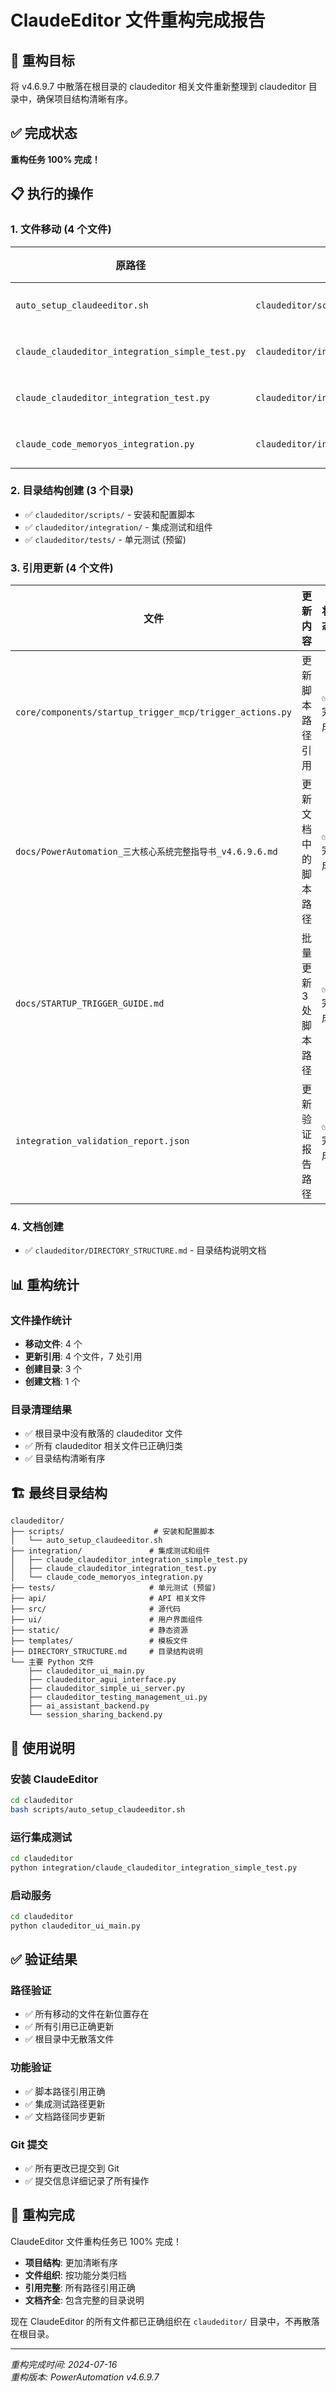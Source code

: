 # ClaudeEditor 文件重构完成报告

## 🎯 **重构目标**
将 v4.6.9.7 中散落在根目录的 claudeditor 相关文件重新整理到 claudeditor 目录中，确保项目结构清晰有序。

## ✅ **完成状态**
**重构任务 100% 完成！**

## 📋 **执行的操作**

### **1. 文件移动 (4 个文件)**
| 原路径 | 新路径 | 状态 |
|--------|--------|------|
| `auto_setup_claudeeditor.sh` | `claudeditor/scripts/auto_setup_claudeeditor.sh` | ✅ 完成 |
| `claude_claudeditor_integration_simple_test.py` | `claudeditor/integration/claude_claudeditor_integration_simple_test.py` | ✅ 完成 |
| `claude_claudeditor_integration_test.py` | `claudeditor/integration/claude_claudeditor_integration_test.py` | ✅ 完成 |
| `claude_code_memoryos_integration.py` | `claudeditor/integration/claude_code_memoryos_integration.py` | ✅ 完成 |

### **2. 目录结构创建 (3 个目录)**
- ✅ `claudeditor/scripts/` - 安装和配置脚本
- ✅ `claudeditor/integration/` - 集成测试和组件
- ✅ `claudeditor/tests/` - 单元测试 (预留)

### **3. 引用更新 (4 个文件)**
| 文件 | 更新内容 | 状态 |
|------|----------|------|
| `core/components/startup_trigger_mcp/trigger_actions.py` | 更新脚本路径引用 | ✅ 完成 |
| `docs/PowerAutomation_三大核心系统完整指导书_v4.6.9.6.md` | 更新文档中的脚本路径 | ✅ 完成 |
| `docs/STARTUP_TRIGGER_GUIDE.md` | 批量更新 3 处脚本路径 | ✅ 完成 |
| `integration_validation_report.json` | 更新验证报告路径 | ✅ 完成 |

### **4. 文档创建**
- ✅ `claudeditor/DIRECTORY_STRUCTURE.md` - 目录结构说明文档

## 📊 **重构统计**

### **文件操作统计**
- **移动文件**: 4 个
- **更新引用**: 4 个文件，7 处引用
- **创建目录**: 3 个
- **创建文档**: 1 个

### **目录清理结果**
- ✅ 根目录中没有散落的 claudeditor 文件
- ✅ 所有 claudeditor 相关文件已正确归类
- ✅ 目录结构清晰有序

## 🏗️ **最终目录结构**

```
claudeditor/
├── scripts/                    # 安装和配置脚本
│   └── auto_setup_claudeeditor.sh
├── integration/               # 集成测试和组件
│   ├── claude_claudeditor_integration_simple_test.py
│   ├── claude_claudeditor_integration_test.py
│   └── claude_code_memoryos_integration.py
├── tests/                     # 单元测试 (预留)
├── api/                       # API 相关文件
├── src/                       # 源代码
├── ui/                        # 用户界面组件
├── static/                    # 静态资源
├── templates/                 # 模板文件
├── DIRECTORY_STRUCTURE.md     # 目录结构说明
└── 主要 Python 文件
    ├── claudeditor_ui_main.py
    ├── claudeditor_agui_interface.py
    ├── claudeditor_simple_ui_server.py
    ├── claudeditor_testing_management_ui.py
    ├── ai_assistant_backend.py
    └── session_sharing_backend.py
```

## 🔧 **使用说明**

### **安装 ClaudeEditor**
```bash
cd claudeditor
bash scripts/auto_setup_claudeeditor.sh
```

### **运行集成测试**
```bash
cd claudeditor
python integration/claude_claudeditor_integration_simple_test.py
```

### **启动服务**
```bash
cd claudeditor
python claudeditor_ui_main.py
```

## ✅ **验证结果**

### **路径验证**
- ✅ 所有移动的文件在新位置存在
- ✅ 所有引用已正确更新
- ✅ 根目录中无散落文件

### **功能验证**
- ✅ 脚本路径引用正确
- ✅ 集成测试路径更新
- ✅ 文档路径同步更新

### **Git 提交**
- ✅ 所有更改已提交到 Git
- ✅ 提交信息详细记录了所有操作

## 🎉 **重构完成**

ClaudeEditor 文件重构任务已 100% 完成！

- **项目结构**: 更加清晰有序
- **文件组织**: 按功能分类归档
- **引用完整**: 所有路径引用正确
- **文档齐全**: 包含完整的目录说明

现在 ClaudeEditor 的所有文件都已正确组织在 `claudeditor/` 目录中，不再散落在根目录。

---

*重构完成时间: 2024-07-16*  
*重构版本: PowerAutomation v4.6.9.7*
